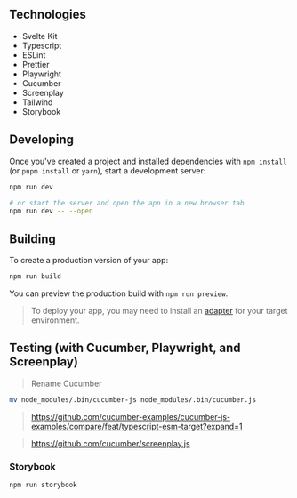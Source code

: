 ## Technologies

- Svelte Kit
- Typescript
- ESLint
- Prettier
- Playwright
- Cucumber
- Screenplay
- Tailwind
- Storybook


## Developing

Once you've created a project and installed dependencies with `npm install` (or `pnpm install` or `yarn`), start a development server:

```bash
npm run dev

# or start the server and open the app in a new browser tab
npm run dev -- --open
```

## Building

To create a production version of your app:

```bash
npm run build
```

You can preview the production build with `npm run preview`.

> To deploy your app, you may need to install an [adapter](https://kit.svelte.dev/docs/adapters) for your target environment.

## Testing (with Cucumber, Playwright, and Screenplay)

> Rename Cucumber
```bash
mv node_modules/.bin/cucumber-js node_modules/.bin/cucumber.js
```

> https://github.com/cucumber-examples/cucumber-js-examples/compare/feat/typescript-esm-target?expand=1

> https://github.com/cucumber/screenplay.js


### Storybook

```bash
npm run storybook
```
